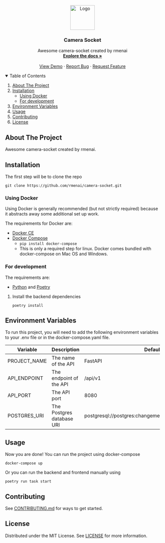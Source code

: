 <br />
<p align="center">
  <a href="https://github.com/rmenai/camera-socket">
    <img src="https://cdn.worldvectorlogo.com/logos/fastapi-1.svg" alt="Logo" width="80" height="80">
  </a>

<h3 align="center">Camera Socket</h3>

  <p align="center">
    Awesome camera-socket created by rmenai
    <br />
    <a href="https://github.com/rmenai/camera-socket"><strong>Explore the docs »</strong></a>
    <br />
    <br />
    <a href="https://github.com/rmenai/camera-socket">View Demo</a>
    ·
    <a href="https://github.com/rmenai/camera-socket/issues/new?assignees=&labels=&template=bug_report.md&title=">Report Bug</a>
    ·
    <a href="https://github.com/rmenai/camera-socket/issues/new?assignees=&labels=&template=feature_request.md&title=">Request Feature</a>
  </p>

<!-- TABLE OF CONTENTS -->
<details open="open">
  <summary>Table of Contents</summary>
  <ol>
    <li>
      <a href="#about-the-project">About The Project</a>
    </li>
    <li>
      <a href="#installation">Installation</a>
      <ul>
        <li><a href="#using-docker">Using Docker</a></li>
        <li><a href="#for-development">For development</a></li>
      </ul>
    </li>
    <li>
      <a href="#environment-variables">Environment Variables</a>
    </li>
    <li><a href="#usage">Usage</a></li>
    <li><a href="#contributing">Contributing</a></li>
    <li><a href="#license">License</a></li>
  </ol>
</details>



<!-- ABOUT THE PROJECT -->

## About The Project

Awesome camera-socket created by rmenai.


<!-- INSTALLATION -->

## Installation

The first step will be to clone the repo

```shell
git clone https://github.com/rmenai/camera-socket.git
```

### Using Docker

Using Docker is generally recommended (but not strictly required) because it abstracts away some additional set up work.

The requirements for Docker are:

* [Docker CE](https://docs.docker.com/install/)
* [Docker Compose](https://docs.docker.com/compose/install/)
    * `pip install docker-compose`
    * This is only a required step for linux. Docker comes bundled with docker-compose on Mac OS and Windows.

### For development

The requirements are:

* [Python](https://www.python.org/downloads/) and [Poetry](https://python-poetry.org/docs/)

1. Install the backend dependencies
   ```shell
   poetry install
   ```

## Environment Variables

To run this project, you will need to add the following environment variables to your .env file or in the
docker-compose.yaml file.

| Variable     | Description               | Default                                                |
|--------------|---------------------------|--------------------------------------------------------|
| PROJECT_NAME | The name of the API       | FastAPI                                                |
| API_ENDPOINT | The endpoint of the API   | /api/v1                                                |
| API_PORT     | The API port              | 8080                                                   |
| POSTGRES_URI | The Postgres database URI | postgresql://postgres:changeme@localhost:5432/postgres |

<!-- USAGE EXAMPLES -->

## Usage

Now you are done! You can run the project using docker-compose

```shell
docker-compose up
```

Or you can run the backend and frontend manually using

```shell
poetry run task start
```

## Contributing

See [CONTRIBUTING.md](https://github.com/rmenai/camera-socket/blob/main/CONTRIBUTING.md) for ways to get started.

<!-- LICENSE -->

## License

Distributed under the MIT License. See [LICENSE](https://github.com/rmenai/camera-socket/blob/main/LICENSE) for more information.
